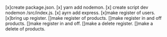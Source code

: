 [x]create package.json.
[x] yarn add nodemon.
[x] create script dev nodemon /src/index.js.
[x] ayrn add express.
[x]make register of users.
[x]bring up register.
[]make register of products.
[]make register in and off products.
[]make register in and off.
[]make a delete register.
[]make a delete of products.